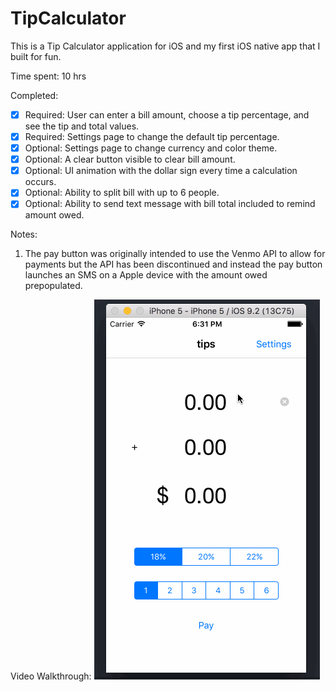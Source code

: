# TipCalculator

This is a Tip Calculator application for iOS and my first iOS native app that I built
for fun.

Time spent:
10 hrs

Completed:
* [x] Required: User can enter a bill amount, choose a tip percentage, and see the tip and total values.
* [x] Required: Settings page to change the default tip percentage.
* [x] Optional: Settings page to change currency and color theme.
* [x] Optional: A clear button visible to clear bill amount.
* [x] Optional: UI animation with the dollar sign every time a calculation occurs.
* [x] Optional: Ability to split bill with up to 6 people.
* [x] Optional: Ability to send text message with bill total included to remind amount owed.

Notes:
1. The pay button was originally intended to use the Venmo API to allow for payments but the
API has been discontinued and instead the pay button launches an SMS on a Apple device with
the amount owed prepopulated.

Video Walkthrough:
![Video Walkthrough](recording.gif)
